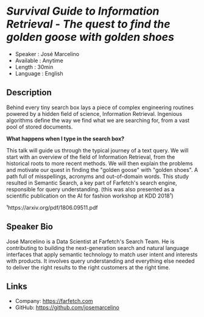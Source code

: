 
_Survival Guide to Information Retrieval - The quest to find the golden goose with golden shoes_
=========================

* Speaker   :  José Marcelino
* Available :  Anytime
* Length    :  30min
* Language  :  English

Description
-----------


Behind every tiny search box lays a piece of complex engineering routines powered by a hidden field of science, Information Retrieval. Ingenious algorithms define the way we find what we are searching for, from a vast pool of stored documents.

**What happens when I type in the search box?**

This talk will guide us through the typical journey of a text query. We will start with an overview of the field of Information Retrieval, from the historical roots to more recent methods. We will then explain the problems and motivate our quest in finding the "golden goose" with "golden shoes". A path full of misspellings, acronyms and out-of-domain words. This study resulted in Semantic Search, a key part of Farfetch's search engine, responsible for query understanding. (this was also presented as a scientific publication on the AI for fashion workshop at KDD 2018¹)


¹https://arxiv.org/pdf/1806.09511.pdf


Speaker Bio
-----------

José Marcelino is a Data Scientist at Farfetch's Search Team. He is contributing to building the next-generation search and natural language interfaces that apply semantic technology to match user intent and interests with products. It involves query understanding and everything else needed to deliver the right results to the right customers at the right time.


Links
-----

* Company: https://farfetch.com
* GitHub: https://github.com/josemarcelino
